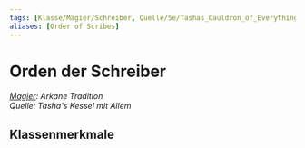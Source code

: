```yaml
---
tags: [Klasse/Magier/Schreiber, Quelle/5e/Tashas_Cauldron_of_Everything]
aliases: [Order of Scribes]
---
```

Orden der Schreiber
===================

[_Magier_](../Magier.md)_: Arkane Tradition_  
_Quelle: Tasha's Kessel mit Allem_

Klassenmerkmale
---------------